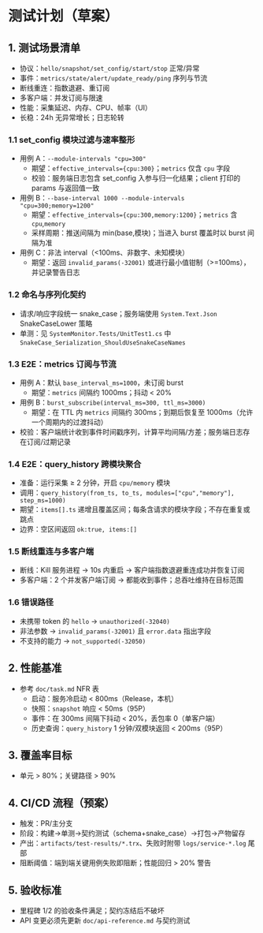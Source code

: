 # 测试计划（草案）

## 1. 测试场景清单
- 协议：`hello/snapshot/set_config/start/stop` 正常/异常
- 事件：`metrics/state/alert/update_ready/ping` 序列与节流
- 断线重连：指数退避、重订阅
- 多客户端：并发订阅与限速
- 性能：采集延迟、内存、CPU、帧率（UI）
- 长稳：24h 无异常增长；日志轮转

### 1.1 set_config 模块过滤与速率整形
- 用例 A：`--module-intervals "cpu=300"`
  - 期望：`effective_intervals={cpu:300}`；`metrics` 仅含 `cpu` 字段
  - 校验：服务端日志包含 set_config 入参与归一化结果；client 打印的 params 与返回值一致
- 用例 B：`--base-interval 1000 --module-intervals "cpu=300;memory=1200"`
  - 期望：`effective_intervals={cpu:300,memory:1200}`；`metrics` 含 `cpu`,`memory`
  - 采样周期：推送间隔为 min(base,模块)；当进入 burst 覆盖时以 burst 间隔为准
- 用例 C：非法 interval（<100ms、非数字、未知模块）
  - 期望：返回 `invalid_params(-32001)` 或进行最小值钳制（>=100ms），并记录警告日志

### 1.2 命名与序列化契约
- 请求/响应字段统一 snake_case；服务端使用 `System.Text.Json` SnakeCaseLower 策略
- 单测：见 `SystemMonitor.Tests/UnitTest1.cs` 中 `SnakeCase_Serialization_ShouldUseSnakeCaseNames`

### 1.3 E2E：metrics 订阅与节流
- 用例 A：默认 `base_interval_ms=1000`，未订阅 burst
  - 期望：`metrics` 间隔约 1000ms；抖动 < 20%
- 用例 B：`burst_subscribe(interval_ms=300, ttl_ms=3000)`
  - 期望：在 TTL 内 `metrics` 间隔约 300ms；到期后恢复至 1000ms（允许一个周期内的过渡抖动）
- 校验：客户端统计收到事件时间戳序列，计算平均间隔/方差；服务端日志存在订阅/过期记录

### 1.4 E2E：query_history 跨模块聚合
- 准备：运行采集 ≥ 2 分钟，开启 `cpu/memory` 模块
- 调用：`query_history(from_ts, to_ts, modules=["cpu","memory"], step_ms=1000)`
- 期望：`items[].ts` 递增且覆盖区间；每条含请求的模块字段；不存在重复或跳点
- 边界：空区间返回 `ok:true, items:[]`

### 1.5 断线重连与多客户端
- 断线：Kill 服务进程 → 10s 内重启 → 客户端指数退避重连成功并恢复订阅
- 多客户端：2 个并发客户端订阅 → 都能收到事件；总吞吐维持在目标范围

### 1.6 错误路径
- 未携带 token 的 `hello` → `unauthorized(-32040)`
- 非法参数 → `invalid_params(-32001)` 且 `error.data` 指出字段
- 不支持的能力 → `not_supported(-32050)`

## 2. 性能基准
- 参考 `doc/task.md` NFR 表
  - 启动：服务冷启动 < 800ms（Release，本机）
  - 快照：`snapshot` 响应 < 50ms（95P）
  - 事件：在 300ms 间隔下抖动 < 20%，丢包率 0（单客户端）
  - 历史查询：`query_history` 1 分钟/双模块返回 < 200ms（95P）

## 3. 覆盖率目标
- 单元 > 80%；关键路径 > 90%

## 4. CI/CD 流程（预案）
- 触发：PR/主分支
- 阶段：构建→单测→契约测试（schema+snake_case）→打包→产物留存
 - 产出：`artifacts/test-results/*.trx`、失败时附带 `logs/service-*.log` 尾部
 - 阻断阈值：端到端关键用例失败即阻断；性能回归 > 20% 警告

## 5. 验收标准
- 里程碑 1/2 的验收条件满足；契约冻结后不破坏
 - API 变更必须先更新 `doc/api-reference.md` 与契约测试

